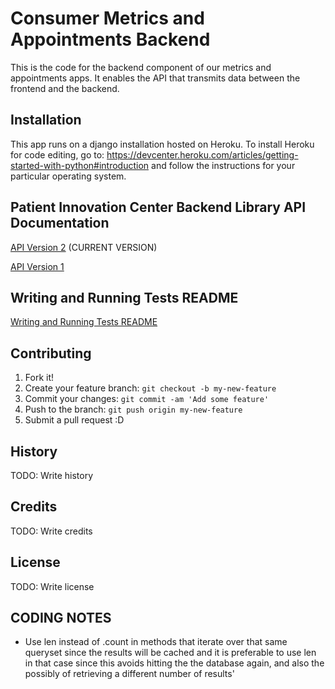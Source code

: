 # Consumer Metrics and Appointments Backend

This is the code for the backend component of our metrics and appointments apps. It enables the API that transmits data between the frontend and the backend.



## Installation

This app runs on a django installation hosted on Heroku. To install Heroku for code editing, go to: https://devcenter.heroku.com/articles/getting-started-with-python#introduction and follow the instructions for your particular operating system.



## Patient Innovation Center Backend Library API Documentation

[API Version 2](docs/API_Version_2/Index.md) (CURRENT VERSION)

[API Version 1](docs/API_Version_1/Index.md)


## Writing and Running Tests README

[Writing and Running Tests README](docs/Testing.md)
    
    
## Contributing

1. Fork it!
2. Create your feature branch: `git checkout -b my-new-feature`
3. Commit your changes: `git commit -am 'Add some feature'`
4. Push to the branch: `git push origin my-new-feature`
5. Submit a pull request :D

## History

TODO: Write history

## Credits

TODO: Write credits

## License

TODO: Write license


## CODING NOTES
- Use len instead of .count in methods that iterate over that same queryset since the results will be cached and it is preferable to use len in that case since this avoids hitting the the database again, and also the possibly of retrieving a different number of results'

